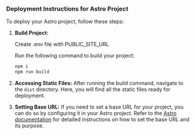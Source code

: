 ### Deployment Instructions for Astro Project

To deploy your Astro project, follow these steps:

1. **Build Project:**

   Create .env file with PUBLIC_SITE_URL

   Run the following command to build your project:

   ```bash
   npm i
   npm run build
   ```

2. **Accessing Static Files:**
   After running the build command, navigate to the `dist` directory. Here, you will find all the static files ready for deployment.

3. **Setting Base URL:**
   If you need to set a base URL for your project, you can do so by configuring it in your Astro project. Refer to the [Astro documentation](https://docs.astro.build/ru/guides/environment-variables/) for detailed instructions on how to set the base URL and its purpose.